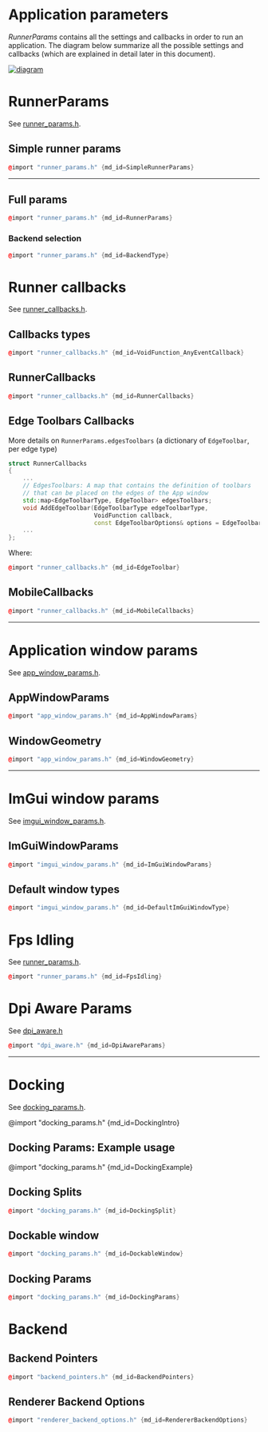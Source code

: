 # Application parameters

_RunnerParams_ contains all the settings and callbacks in order to run an application. 
The diagram below summarize all the possible settings and callbacks (which are explained in detail later in this document).

[![diagram](https://raw.githubusercontent.com/pthom/hello_imgui/master/src/hello_imgui/doc_src/hello_imgui_diagram.jpg)](https://raw.githubusercontent.com/pthom/hello_imgui/master/src/hello_imgui/doc_src/hello_imgui_diagram.jpg)

# RunnerParams

See [runner_params.h](https://github.com/pthom/hello_imgui/blob/master/src/hello_imgui/runner_params.h).


## Simple runner params

```cpp
@import "runner_params.h" {md_id=SimpleRunnerParams}
```

---

## Full params

```cpp
@import "runner_params.h" {md_id=RunnerParams}
```

### Backend selection


```cpp
@import "runner_params.h" {md_id=BackendType}
```


# Runner callbacks

See [runner_callbacks.h](https://github.com/pthom/hello_imgui/blob/master/src/hello_imgui/runner_callbacks.h).

## Callbacks types
```cpp
@import "runner_callbacks.h" {md_id=VoidFunction_AnyEventCallback}
```

## RunnerCallbacks
```cpp
@import "runner_callbacks.h" {md_id=RunnerCallbacks}
```


## Edge Toolbars Callbacks
More details on `RunnerParams.edgesToolbars` (a dictionary of `EdgeToolbar`, per edge type)

```cpp
struct RunnerCallbacks
{
    ...
    // EdgesToolbars: A map that contains the definition of toolbars
    // that can be placed on the edges of the App window
    std::map<EdgeToolbarType, EdgeToolbar> edgesToolbars;
    void AddEdgeToolbar(EdgeToolbarType edgeToolbarType,
                        VoidFunction callback,
                        const EdgeToolbarOptions& options = EdgeToolbarOptions());
    ...
};
```

Where:
```cpp
@import "runner_callbacks.h" {md_id=EdgeToolbar}
```

## MobileCallbacks

```cpp
@import "runner_callbacks.h" {md_id=MobileCallbacks}
```

----

# Application window params

See [app_window_params.h](https://github.com/pthom/hello_imgui/blob/master/src/hello_imgui/app_window_params.h).

## AppWindowParams

```cpp
@import "app_window_params.h" {md_id=AppWindowParams}
```

## WindowGeometry

```cpp
@import "app_window_params.h" {md_id=WindowGeometry}
```
----

# ImGui window params

See [imgui_window_params.h](https://github.com/pthom/hello_imgui/blob/master/src/hello_imgui/imgui_window_params.h).

## ImGuiWindowParams

```cpp
@import "imgui_window_params.h" {md_id=ImGuiWindowParams}
```

## Default window types

```cpp
@import "imgui_window_params.h" {md_id=DefaultImGuiWindowType}
```

# Fps Idling

See [runner_params.h](https://github.com/pthom/hello_imgui/blob/master/src/hello_imgui/runner_params.h).

```cpp
@import "runner_params.h" {md_id=FpsIdling}
```

# Dpi Aware Params

See [dpi_aware.h](https://github.com/pthom/hello_imgui/blob/master/src/hello_imgui/dpi_aware.h)

```cpp
@import "dpi_aware.h" {md_id=DpiAwareParams}
```

----

# Docking

See [docking_params.h](https://github.com/pthom/hello_imgui/blob/master/src/hello_imgui/docking_params.h).

@import "docking_params.h" {md_id=DockingIntro}

## Docking Params: Example usage

@import "docking_params.h" {md_id=DockingExample}

## Docking Splits

```cpp
@import "docking_params.h" {md_id=DockingSplit}
```

## Dockable window

```cpp
@import "docking_params.h" {md_id=DockableWindow}
```

## Docking Params

```cpp
@import "docking_params.h" {md_id=DockingParams}
```

# Backend

## Backend Pointers

```cpp
@import "backend_pointers.h" {md_id=BackendPointers}
```

## Renderer Backend Options

```cpp
@import "renderer_backend_options.h" {md_id=RendererBackendOptions}
```
